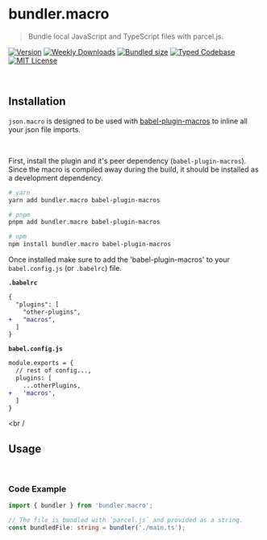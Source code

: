# bundler.macro

> Bundle local JavaScript and TypeScript files with parcel.js.

[![Version][version]][npm] [![Weekly Downloads][downloads-badge]][npm] [![Bundled size][size-badge]][size] [![Typed Codebase][typescript]](#) [![MIT License][license]](#)

[version]: https://flat.badgen.net/npm/v/bundler.macro/next
[npm]: https://npmjs.com/package/bundler.macro/v/next
[license]: https://flat.badgen.net/badge/license/MIT/purple
[size]: https://bundlephobia.com/result?p=bundler.macro
[size-badge]: https://flat.badgen.net/bundlephobia/minzip/bundler.macro
[typescript]: https://flat.badgen.net/badge/icon/TypeScript?icon=typescript&label
[downloads-badge]: https://badgen.net/npm/dw/bundler.macro/red?icon=npm

<br />

## Installation

`json.macro` is designed to be used with [babel-plugin-macros](https://github.com/kentcdodds/babel-plugin-macros) to inline all your json file imports.

<br />

First, install the plugin and it's peer dependency (`babel-plugin-macros`). Since the macro is compiled away during the build, it should be installed as a development dependency.

```bash
# yarn
yarn add bundler.macro babel-plugin-macros

# pnpm
pnpm add bundler.macro babel-plugin-macros

# npm
npm install bundler.macro babel-plugin-macros
```

Once installed make sure to add the 'babel-plugin-macros' to your `babel.config.js` (or `.babelrc`) file.

**`.babelrc`**

```diff
{
  "plugins": [
    "other-plugins",
+   "macros",
  ]
}
```

**`babel.config.js`**

```diff
module.exports = {
  // rest of config...,
  plugins: [
    ...otherPlugins,
+   'macros',
  ]
}
```

<br /

## Usage

<br />

### Code Example

```ts
import { bundler } from 'bundler.macro';

// The file is bundled with `parcel.js` and provided as a string.
const bundledFile: string = bundler('./main.ts');
```
